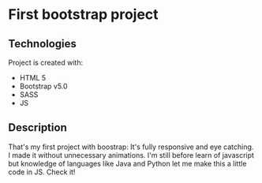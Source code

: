 # First bootstrap project

## Technologies
Project is created with:
* HTML 5
* Bootstrap v5.0
* SASS
* JS

## Description
That's my first project with boostrap:
It's fully responsive and eye catching. I made it without unnecessary  animations.
I'm still before learn of javascript but knowledge of languages like Java and Python 
let me make this a little code in JS.
Check it! 
